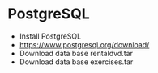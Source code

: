 # PostgreSQL

* Install PostgreSQL  
 * https://www.postgresql.org/download/
 * Download data base rentaldvd.tar  
 * Download data base exercises.tar  
 
